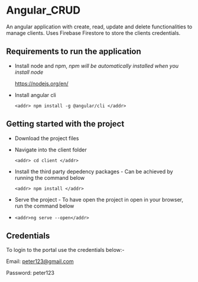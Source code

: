 # Angular_CRUD

An angular application with create, read, update and delete functionalities to manage clients.
Uses Firebase Firestore to store the clients credentials.

## Requirements to run the application

- Install node and npm, _npm will be automatically installed when you install node_

  https://nodejs.org/en/
  
- Install angular cli

      <addr> npm install -g @angular/cli </addr>

## Getting started with the project

- Download the project files
- Navigate into the client folder

      <addr> cd client </addr>

- Install the third party depedency packages - Can be achieved by running the command below

      <addr> npm install </addr>
      
- Serve the project - To have open the project in open in your browser, run the command below
-
      <addr>ng serve --open</addr>

## Credentials

To login to the portal use the credentials below:-

Email: peter123@gmail.com

Password: peter123
